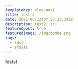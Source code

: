 ```yaml
---
templateKey: blog-post
title: test 2
date: 2021-06-13T07:57:23.342Z
description: test2!!!!!
featuredpost: true
featuredimage: /img/bombe.png
tags:
  - fdsf
  - sfdsfs
---
```

fdsfsf